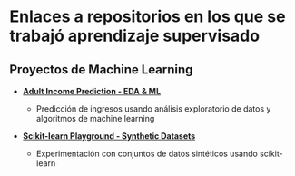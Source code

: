 # Enlaces a repositorios en los que se trabajó aprendizaje supervisado

## Proyectos de Machine Learning

- [**Adult Income Prediction - EDA & ML**](https://github.com/aalejoz25/adult_income_prediction_EDA_ML)
  - Predicción de ingresos usando análisis exploratorio de datos y algoritmos de machine learning

- [**Scikit-learn Playground - Synthetic Datasets**](https://github.com/aalejoz25/scikit-learn_playground_synthetic_sets)
  - Experimentación con conjuntos de datos sintéticos usando scikit-learn

